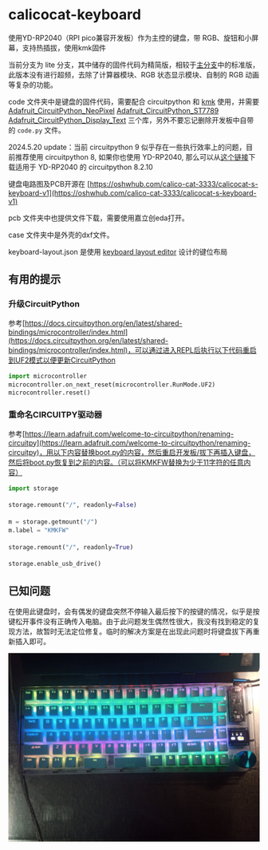# calicocat-keyboard

使用YD-RP2040（RPI pico兼容开发板）作为主控的键盘，带 RGB、旋钮和小屏幕，支持热插拔，使用kmk固件

当前分支为 lite 分支，其中储存的固件代码为精简版，相较于[主分支](https://github.com/calico-cat-3333/calicocat-keyboard/tree/master)中的标准版，此版本没有进行超频，去除了计算器模块、RGB 状态显示模块、自制的 RGB 动画等复杂的功能。

code 文件夹中是键盘的固件代码，需要配合 circuitpython 和 [kmk](https://github.com/KMKfw/kmk_firmware) 使用，并需要 [Adafruit_CircuitPython_NeoPixel](https://github.com/adafruit/Adafruit_CircuitPython_NeoPixel) [Adafruit_CircuitPython_ST7789](https://github.com/adafruit/Adafruit_CircuitPython_ST7789) [Adafruit_CircuitPython_Display_Text](https://github.com/adafruit/Adafruit_CircuitPython_Display_Text) 三个库，另外不要忘记删除开发板中自带的 `code.py` 文件。

2024.5.20 update：当前 circuitpython 9 似乎存在一些执行效率上的问题，目前推荐使用 circuitpython 8, 如果你也使用 YD-RP2040, 那么可以从[这个链接](https://adafruit-circuit-python.s3.amazonaws.com/bin/vcc_gnd_yd_rp2040/en_GB/adafruit-circuitpython-vcc_gnd_yd_rp2040-en_GB-8.2.10.uf2)下载适用于 YD-RP2040 的 circuitpython 8.2.10

键盘电路图及PCB开源在 [https://oshwhub.com/calico-cat-3333/calicocat-s-keyboard-v1](https://oshwhub.com/calico-cat-3333/calicocat-s-keyboard-v1) 

pcb 文件夹中也提供文件下载，需要使用嘉立创eda打开。

case 文件夹中是外壳的dxf文件。

keyboard-layout.json 是使用 [keyboard layout editor](http://www.keyboard-layout-editor.com) 设计的键位布局

## 有用的提示

### 升级CircuitPython

参考[https://docs.circuitpython.org/en/latest/shared-bindings/microcontroller/index.html](https://docs.circuitpython.org/en/latest/shared-bindings/microcontroller/index.html)，可以通过进入REPL后执行以下代码重启到UF2模式以便更新CircuitPython

```python
import microcontroller
microcontroller.on_next_reset(microcontroller.RunMode.UF2)
microcontroller.reset()
```

### 重命名CIRCUITPY驱动器

参考[https://learn.adafruit.com/welcome-to-circuitpython/renaming-circuitpy](https://learn.adafruit.com/welcome-to-circuitpython/renaming-circuitpy)，用以下内容替换boot.py的内容，然后重启开发板/拔下再插入键盘，然后将boot.py恢复到之前的内容。（可以将KMKFW替换为少于11字符的任意内容）

```python
import storage

storage.remount("/", readonly=False)

m = storage.getmount("/")
m.label = "KMKFW"

storage.remount("/", readonly=True)

storage.enable_usb_drive()
```


## 已知问题

在使用此键盘时，会有偶发的键盘突然不停输入最后按下的按键的情况，似乎是按键松开事件没有正确传入电脑。由于此问题发生偶然性很大，我没有找到稳定的复现方法，故暂时无法定位修复。临时的解决方案是在出现此问题时将键盘拔下再重新插入即可。

![效果图](image.jpg)